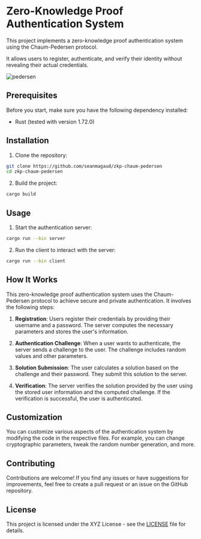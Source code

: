 # Zero-Knowledge Proof Authentication System

This project implements a zero-knowledge proof authentication system using the Chaum-Pedersen protocol. 

It allows users to register, authenticate, and verify their identity without revealing their actual credentials.

![pedersen](https://github.com/seanmagaud/zkp-chaum-pedersen/assets/90192506/98ad1f7e-337b-47d7-be15-218dcf096932)


## Prerequisites

Before you start, make sure you have the following dependency installed:

- Rust (tested with version 1.72.0)

## Installation

1. Clone the repository:

```bash
git clone https://github.com/seanmagaud/zkp-chaum-pedersen
cd zkp-chaum-pedersen
```

2. Build the project:

```bash
cargo build
```

## Usage

1. Start the authentication server:

```bash
cargo run --bin server
```

2. Run the client to interact with the server:

```bash
cargo run --bin client
```

## How It Works

This zero-knowledge proof authentication system uses the Chaum-Pedersen protocol to achieve secure and private authentication. It involves the following steps:

1. **Registration**: Users register their credentials by providing their username and a password. The server computes the necessary parameters and stores the user's information.

2. **Authentication Challenge**: When a user wants to authenticate, the server sends a challenge to the user. The challenge includes random values and other parameters.

3. **Solution Submission**: The user calculates a solution based on the challenge and their password. They submit this solution to the server.

4. **Verification**: The server verifies the solution provided by the user using the stored user information and the computed challenge. If the verification is successful, the user is authenticated.

## Customization

You can customize various aspects of the authentication system by modifying the code in the respective files. For example, you can change cryptographic parameters, tweak the random number generation, and more.

## Contributing

Contributions are welcome! If you find any issues or have suggestions for improvements, feel free to create a pull request or an issue on the GitHub repository.

## License

This project is licensed under the XYZ License - see the [LICENSE](./LICENSE) file for details.
